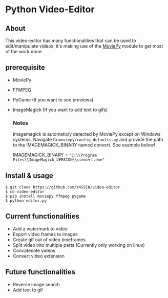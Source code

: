 # Python Video-Editor

## About
This video-editor has many functionalities that can be used to edit/manipulate videos, 
it's making use of the [MoviePy](https://github.com/Zulko/moviepy) module to get most of the work done.

## prerequisite

* MoviePy
* FFMPEG
* PyGame (If you want to see previews)
* ImageMagick (If you want to add text to gifs)

    ### Notes
    Imagemagick is automaticly detected by MoviePy except on Windows systems.
    Navigate to `moviepy/config_defaults.py` and provide the path to the IMAGEMAGICK_BINARY named convert. See example below!

    IMAGEMAGICK_BINARY = `"C:\\Program Files\\ImageMagick_VERSION\\convert.exe"`

## Install & usage
```
$ git clone https://github.com/Y4SSIN/video-editor
$ cd video-editor  
$ pip install moviepy ffmpeg pygame
$ python editor.py
```

## Current functionalities
* Add a watermark to video
* Export video frames to images
* Create gif out of video timeframes
* Split video into multiple parts (Currently only working on linux)
* Concatenate videos
* Convert video extension

## Future functionalities
* Reverse image search
* Add text to gif
